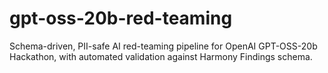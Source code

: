 # gpt-oss-20b-red-teaming
Schema-driven, PII-safe AI red-teaming pipeline for OpenAI GPT-OSS-20b Hackathon, with automated validation against Harmony Findings schema.
